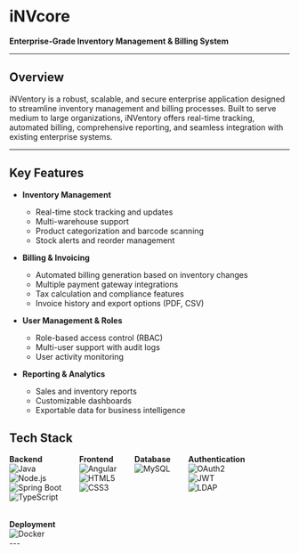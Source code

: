 
# iNVcore

**Enterprise-Grade Inventory Management & Billing System**

---

## Overview

iNVentory is a robust, scalable, and secure enterprise application designed to streamline inventory management and billing processes. Built to serve medium to large organizations, iNVentory offers real-time tracking, automated billing, comprehensive reporting, and seamless integration with existing enterprise systems.

---

## Key Features

- **Inventory Management**
  - Real-time stock tracking and updates
  - Multi-warehouse support
  - Product categorization and barcode scanning
  - Stock alerts and reorder management

- **Billing & Invoicing**
  - Automated billing generation based on inventory changes
  - Multiple payment gateway integrations
  - Tax calculation and compliance features
  - Invoice history and export options (PDF, CSV)

- **User Management & Roles**
  - Role-based access control (RBAC)
  - Multi-user support with audit logs
  - User activity monitoring

- **Reporting & Analytics**
  - Sales and inventory reports
  - Customizable dashboards
  - Exportable data for business intelligence

## Tech Stack

<div style="display: flex; gap: 2rem; flex-wrap: wrap;">

  <div>
    <strong>Backend</strong><br>
    <img src="https://img.shields.io/badge/Java-%23ED8B00?logo=java&logoColor=white&style=for-the-badge" alt="Java"/><br>
    <img src="https://img.shields.io/badge/Node.js-%23339933?logo=node.js&logoColor=white&style=for-the-badge" alt="Node.js"/><br>
    <img src="https://img.shields.io/badge/Spring%20Boot-%236DB33F?logo=springboot&logoColor=white&style=for-the-badge" alt="Spring Boot"/><br>
    <img src="https://img.shields.io/badge/TypeScript-%23007ACC?logo=typescript&logoColor=white&style=for-the-badge" alt="TypeScript"/>
  </div>

  <div>
    <strong>Frontend</strong><br>
    <img src="https://img.shields.io/badge/Angular-%23DD0031?logo=angular&logoColor=white&style=for-the-badge" alt="Angular"/><br>
    <img src="https://img.shields.io/badge/HTML5-%23E34F26?logo=html5&logoColor=white&style=for-the-badge" alt="HTML5"/><br>
    <img src="https://img.shields.io/badge/CSS3-%231572B6?logo=css3&logoColor=white&style=for-the-badge" alt="CSS3"/>
  </div>

  <div>
    <strong>Database</strong><br>
    <img src="https://img.shields.io/badge/MySQL-%234479A1?logo=mysql&logoColor=white&style=for-the-badge" alt="MySQL"/>
  </div>

  <div>
    <strong>Authentication</strong><br>
    <img src="https://img.shields.io/badge/OAuth2-%2300599C?logo=oauth&logoColor=white&style=for-the-badge" alt="OAuth2"/><br>
    <img src="https://img.shields.io/badge/JWT-%23000000?logo=jsonwebtokens&logoColor=white&style=for-the-badge" alt="JWT"/><br>
    <img src="https://img.shields.io/badge/LDAP-%232288BB?logo=ldap&logoColor=white&style=for-the-badge" alt="LDAP"/>
  </div>

  <div>
    <strong>Deployment</strong><br>
    <img src="https://img.shields.io/badge/Docker-%230db7ed?logo=docker&logoColor=white&style=for-the-badge" alt="Docker"/>
  </div>

</div>
---
